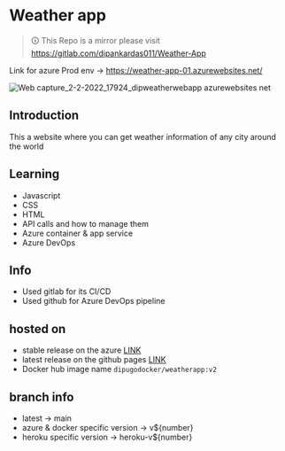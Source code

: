 # Weather app

> 🛈 This Repo is a mirror please visit https://gitlab.com/dipankardas011/Weather-App

Link for azure Prod env -> https://weather-app-01.azurewebsites.net/

![Web capture_2-2-2022_17924_dipweatherwebapp azurewebsites net](https://user-images.githubusercontent.com/65275144/152147052-fe2dd7cb-1461-462f-99c8-bea01e87d832.jpeg)

## Introduction
This a website where you can get weather information of any city around the world

## Learning
- Javascript
- CSS
- HTML
- API calls and how to manage them
- Azure container & app service
- Azure DevOps

## Info
* Used gitlab for its CI/CD
* Used github for Azure DevOps pipeline

## hosted on
* stable release on the azure  [LINK](https://dipweatherwebapp.azurewebsites.net)
* latest release on the github pages  [LINK](https://dipankardas011.github.io/Weather-App/)
* Docker hub image name `dipugodocker/weatherapp:v2`

## branch info
* latest -> main
* azure & docker specific version -> v${number}
* heroku specific version -> heroku-v${number}

